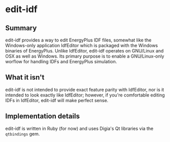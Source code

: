 edit-idf
========

Summary
-------
edit-idf provides a way to edit EnergyPlus IDF files, somewhat like the 
Windows-only application IdfEditor which is packaged with the Windows binaries 
of EnergyPlus. Unlike IdfEditor, edit-idf operates on GNU/Linux and OSX as well
as Windows. Its primary purpose is to enable a GNU/Linux-only worflow for 
handling IDFs and EnergyPlus simulation.

What it isn't
-------------
edit-idf is not intended to provide exact feature parity with IdfEditor, nor
is it intended to look exactly like IdfEditor; however, if you're comfortable
editing IDFs in IdfEditor, edit-idf will make perfect sense.

Implementation details
----------------------
edit-idf is written in Ruby (for now) and uses Digia's Qt libraries
via the `qtbindings` gem.